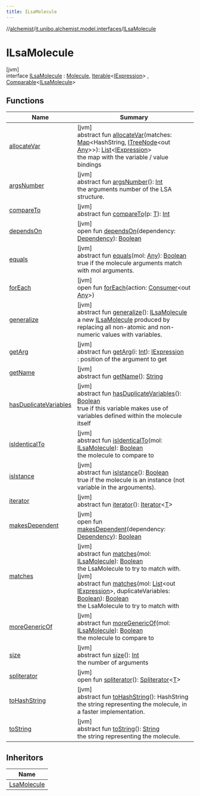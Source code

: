 ```yaml
---
title: ILsaMolecule
---
```

//[alchemist](../../../index.html)/[it.unibo.alchemist.model.interfaces](../index.html)/[ILsaMolecule](index.html)



# ILsaMolecule



[jvm]\
interface [ILsaMolecule](index.html) : [Molecule](../-molecule/index.html), [Iterable](https://docs.oracle.com/javase/8/docs/api/java/lang/Iterable.html)<[IExpression](../../it.unibo.alchemist.expressions.interfaces/-i-expression/index.html)> , [Comparable](https://docs.oracle.com/javase/8/docs/api/java/lang/Comparable.html)<[ILsaMolecule](index.html)>



## Functions


| Name | Summary |
|---|---|
| [allocateVar](allocate-var.html) | [jvm]<br>abstract fun [allocateVar](allocate-var.html)(matches: [Map](https://docs.oracle.com/javase/8/docs/api/java/util/Map.html)<HashString, [ITreeNode](../../it.unibo.alchemist.expressions.interfaces/-i-tree-node/index.html)<out [Any](https://kotlinlang.org/api/latest/jvm/stdlib/kotlin/-any/index.html)>>): [List](https://docs.oracle.com/javase/8/docs/api/java/util/List.html)<[IExpression](../../it.unibo.alchemist.expressions.interfaces/-i-expression/index.html)><br>the map with the variable / value bindings |
| [argsNumber](args-number.html) | [jvm]<br>abstract fun [argsNumber](args-number.html)(): [Int](https://kotlinlang.org/api/latest/jvm/stdlib/kotlin/-int/index.html)<br>the arguments number of the LSA structure. |
| [compareTo](../-g-p-s-point/index.html#-1554281679%2FFunctions%2F-134779887) | [jvm]<br>abstract fun [compareTo](../-g-p-s-point/index.html#-1554281679%2FFunctions%2F-134779887)(p: [T](../../it.unibo.alchemist.model.implementations.actions/-abstract-action/index.html)): [Int](https://kotlinlang.org/api/latest/jvm/stdlib/kotlin/-int/index.html) |
| [dependsOn](../-dependency/depends-on.html) | [jvm]<br>open fun [dependsOn](../-dependency/depends-on.html)(dependency: [Dependency](../-dependency/index.html)): [Boolean](https://kotlinlang.org/api/latest/jvm/stdlib/kotlin/-boolean/index.html) |
| [equals](equals.html) | [jvm]<br>abstract fun [equals](equals.html)(mol: [Any](https://kotlinlang.org/api/latest/jvm/stdlib/kotlin/-any/index.html)): [Boolean](https://kotlinlang.org/api/latest/jvm/stdlib/kotlin/-boolean/index.html)<br>true if the molecule arguments match with mol arguments. |
| [forEach](../../it.unibo.alchemist.expressions.implementations/-list-tree-node/index.html#-655675525%2FFunctions%2F-134779887) | [jvm]<br>open fun [forEach](../../it.unibo.alchemist.expressions.implementations/-list-tree-node/index.html#-655675525%2FFunctions%2F-134779887)(action: [Consumer](https://docs.oracle.com/javase/8/docs/api/java/util/function/Consumer.html)<out [Any](https://kotlinlang.org/api/latest/jvm/stdlib/kotlin/-any/index.html)>) |
| [generalize](generalize.html) | [jvm]<br>abstract fun [generalize](generalize.html)(): [ILsaMolecule](index.html)<br>a new [ILsaMolecule](index.html) produced by replacing all non-atomic and non-numeric values with variables. |
| [getArg](get-arg.html) | [jvm]<br>abstract fun [getArg](get-arg.html)(i: [Int](https://kotlinlang.org/api/latest/jvm/stdlib/kotlin/-int/index.html)): [IExpression](../../it.unibo.alchemist.expressions.interfaces/-i-expression/index.html)<br>: position of the argument to get |
| [getName](../-molecule/get-name.html) | [jvm]<br>abstract fun [getName](../-molecule/get-name.html)(): [String](https://docs.oracle.com/javase/8/docs/api/java/lang/String.html) |
| [hasDuplicateVariables](has-duplicate-variables.html) | [jvm]<br>abstract fun [hasDuplicateVariables](has-duplicate-variables.html)(): [Boolean](https://kotlinlang.org/api/latest/jvm/stdlib/kotlin/-boolean/index.html)<br>true if this variable makes use of variables defined within the molecule itself |
| [isIdenticalTo](is-identical-to.html) | [jvm]<br>abstract fun [isIdenticalTo](is-identical-to.html)(mol: [ILsaMolecule](index.html)): [Boolean](https://kotlinlang.org/api/latest/jvm/stdlib/kotlin/-boolean/index.html)<br>the molecule to compare to |
| [isIstance](is-istance.html) | [jvm]<br>abstract fun [isIstance](is-istance.html)(): [Boolean](https://kotlinlang.org/api/latest/jvm/stdlib/kotlin/-boolean/index.html)<br>true if the molecule is an instance (not variable in the argouments). |
| [iterator](../../it.unibo.alchemist.loader.variables/-arbitrary-variable/index.html#-1606146105%2FFunctions%2F-134779887) | [jvm]<br>abstract fun [iterator](../../it.unibo.alchemist.loader.variables/-arbitrary-variable/index.html#-1606146105%2FFunctions%2F-134779887)(): [Iterator](https://docs.oracle.com/javase/8/docs/api/java/util/Iterator.html)<[T](../../it.unibo.alchemist.model.implementations.actions/-abstract-action/index.html)> |
| [makesDependent](../-dependency/makes-dependent.html) | [jvm]<br>open fun [makesDependent](../-dependency/makes-dependent.html)(dependency: [Dependency](../-dependency/index.html)): [Boolean](https://kotlinlang.org/api/latest/jvm/stdlib/kotlin/-boolean/index.html) |
| [matches](matches.html) | [jvm]<br>abstract fun [matches](matches.html)(mol: [ILsaMolecule](index.html)): [Boolean](https://kotlinlang.org/api/latest/jvm/stdlib/kotlin/-boolean/index.html)<br>the LsaMolecule to try to match with.<br>[jvm]<br>abstract fun [matches](matches.html)(mol: [List](https://docs.oracle.com/javase/8/docs/api/java/util/List.html)<out [IExpression](../../it.unibo.alchemist.expressions.interfaces/-i-expression/index.html)>, duplicateVariables: [Boolean](https://kotlinlang.org/api/latest/jvm/stdlib/kotlin/-boolean/index.html)): [Boolean](https://kotlinlang.org/api/latest/jvm/stdlib/kotlin/-boolean/index.html)<br>the LsaMolecule to try to match with |
| [moreGenericOf](more-generic-of.html) | [jvm]<br>abstract fun [moreGenericOf](more-generic-of.html)(mol: [ILsaMolecule](index.html)): [Boolean](https://kotlinlang.org/api/latest/jvm/stdlib/kotlin/-boolean/index.html)<br>the molecule to compare to |
| [size](size.html) | [jvm]<br>abstract fun [size](size.html)(): [Int](https://kotlinlang.org/api/latest/jvm/stdlib/kotlin/-int/index.html)<br>the number of arguments |
| [spliterator](../../it.unibo.alchemist.expressions.implementations/-list-tree-node/index.html#-677603448%2FFunctions%2F-134779887) | [jvm]<br>open fun [spliterator](../../it.unibo.alchemist.expressions.implementations/-list-tree-node/index.html#-677603448%2FFunctions%2F-134779887)(): [Spliterator](https://docs.oracle.com/javase/8/docs/api/java/util/Spliterator.html)<[T](../../it.unibo.alchemist.model.implementations.actions/-abstract-action/index.html)> |
| [toHashString](to-hash-string.html) | [jvm]<br>abstract fun [toHashString](to-hash-string.html)(): HashString<br>the string representing the molecule, in a faster implementation. |
| [toString](to-string.html) | [jvm]<br>abstract fun [toString](to-string.html)(): [String](https://docs.oracle.com/javase/8/docs/api/java/lang/String.html)<br>the string representing the molecule. |


## Inheritors


| Name |
|---|
| [LsaMolecule](../../it.unibo.alchemist.model.implementations.molecules/-lsa-molecule/index.html) |

